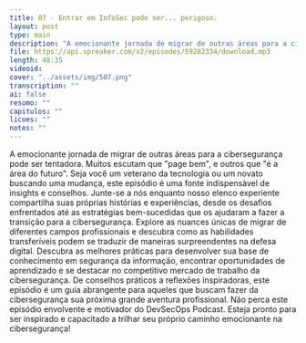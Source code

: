 ```yaml
---
title: 07 - Entrar em InfoSec pode ser... perigoso.
layout: post
type: main
description: "A emocionante jornada de migrar de outras áreas para a cibersegurança pode ser tentadora. Muitos escutam que "page bem", e outros que "é a área do futuro". Seja você um veterano da tecnologia ou um novato buscando uma mudança, este episódio é uma fonte indispensável de insights e conselhos. Junte-se a nós enquanto nosso elenco experiente compartilha suas próprias histórias e experiências, desde os desafios enfrentados até as estratégias bem-sucedidas que os ajudaram a fazer a transição para a cibersegurança. Explore as nuances únicas de migrar de diferentes campos profissionais e descubra como as habilidades transferíveis podem se traduzir de maneiras surpreendentes na defesa digital. Descubra as melhores práticas para desenvolver sua base de conhecimento em segurança da informação, encontrar oportunidades de aprendizado e se destacar no competitivo mercado de trabalho da cibersegurança. De conselhos práticos a reflexões inspiradoras, este episódio é um guia abrangente para aqueles que buscam fazer da cibersegurança sua próxima grande aventura profissional. Não perca este episódio envolvente e motivador do DevSecOps Podcast. Esteja pronto para ser inspirado e capacitado a trilhar seu próprio caminho emocionante na cibersegurança!"
file: https://api.spreaker.com/v2/episodes/59282334/download.mp3
length: 48:35
videoid: 
cover: "../assets/img/507.png"
transcription: ""
ai: false
resumo: ""
capitulos: ""
licoes: ""
notes: ""
---
```


A emocionante jornada de migrar de outras áreas para a cibersegurança pode ser tentadora. Muitos escutam que "page bem", e outros que "é a área do futuro". Seja você um veterano da tecnologia ou um novato buscando uma mudança, este episódio é uma fonte indispensável de insights e conselhos. Junte-se a nós enquanto nosso elenco experiente compartilha suas próprias histórias e experiências, desde os desafios enfrentados até as estratégias bem-sucedidas que os ajudaram a fazer a transição para a cibersegurança. Explore as nuances únicas de migrar de diferentes campos profissionais e descubra como as habilidades transferíveis podem se traduzir de maneiras surpreendentes na defesa digital. Descubra as melhores práticas para desenvolver sua base de conhecimento em segurança da informação, encontrar oportunidades de aprendizado e se destacar no competitivo mercado de trabalho da cibersegurança. De conselhos práticos a reflexões inspiradoras, este episódio é um guia abrangente para aqueles que buscam fazer da cibersegurança sua próxima grande aventura profissional. Não perca este episódio envolvente e motivador do DevSecOps Podcast. Esteja pronto para ser inspirado e capacitado a trilhar seu próprio caminho emocionante na cibersegurança!
